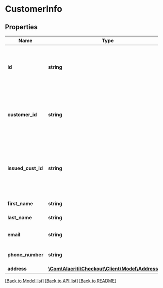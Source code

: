 # CustomerInfo

## Properties
Name | Type | Description | Notes
------------ | ------------- | ------------- | -------------
**id** | **string** | Id is a unique identifier with checkout for the customer. | [optional] 
**customer_id** | **string** | Customer Id is a unique identifier in the partner system for the customer. | [optional] 
**issued_cust_id** | **string** | Customer Id is a unique identifier in the checkout system for the customer. | [optional] 
**first_name** | **string** | Customer&#39;s first name | [optional] 
**last_name** | **string** | Customer&#39;s last name | 
**email** | **string** | Customer&#39;s email address | 
**phone_number** | **string** | Customer&#39;s phone number | [optional] 
**address** | [**\Com\Alacriti\Checkout\Client\Model\AddressInfo**](AddressInfo.md) |  | [optional] 

[[Back to Model list]](../README.md#documentation-for-models) [[Back to API list]](../README.md#documentation-for-api-endpoints) [[Back to README]](../README.md)



